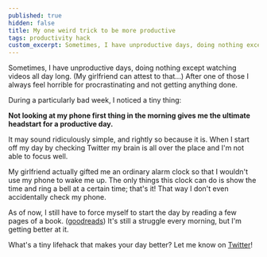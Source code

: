 ```yaml
---
published: true
hidden: false
title: My one weird trick to be more productive
tags: productivity hack
custom_excerpt: Sometimes, I have unproductive days, doing nothing except watching videos all day long. During a particularly bad week, I noticed a tiny thing that helps me stay on track.
---
```


Sometimes, I have unproductive days, doing nothing except watching videos all day long. (My girlfriend can attest to that...) After one of those I always feel horrible for procrastinating and not getting anything done.

During a particularly bad week, I noticed a tiny thing:

**Not looking at my phone first thing in the morning gives me the ultimate headstart for a productive day.**

It may sound ridiculously simple, and rightly so because it is. When I start off my day by checking Twitter my brain is all over the place and I'm not able to focus well.

My girlfriend actually gifted me an ordinary alarm clock so that I wouldn't use my phone to wake me up. The only things this clock can do is show the time and ring a bell at a certain time; that's it! That way I don't even accidentally check my phone.

As of now, I still have to force myself to start the day by reading a few pages of a book. ([goodreads](https://www.goodreads.com/mxstbr)) It's still a struggle every morning, but I'm getting better at it.

What's a tiny lifehack that makes your day better? Let me know on [Twitter](https://twitter.com/mxstbr)!
